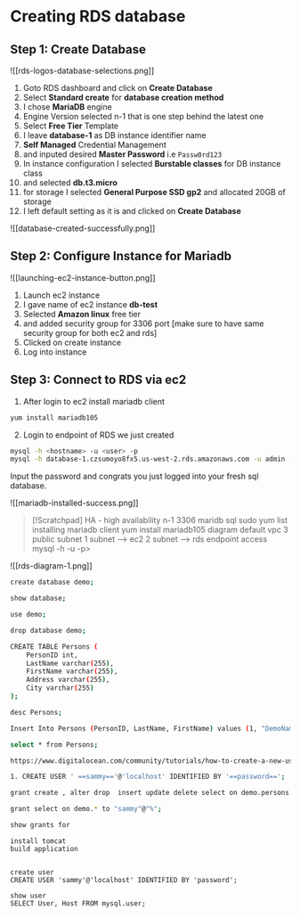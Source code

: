 # Creating RDS database 

## Step 1: Create Database
![[rds-logos-database-selections.png]]
1. Goto RDS dashboard and click on **Create Database** 
2. Select **Standard create** for **database creation method**
3. I chose **MariaDB** engine
4. Engine Version selected n-1 that is one step behind the latest one
5. Select **Free Tier** Template
6. I leave **database-1** as DB instance identifier name
7. **Self Managed** Credential Management
8. and inputed desired **Master Password** i.e `Passw0rd123`
9. In instance configuration I selected **Burstable classes** for DB instance class
10. and selected **db.t3.micro**
11. for storage I selected **General Purpose SSD gp2** and allocated 20GB of storage
12. I left default setting as it is and clicked on **Create Database**

![[database-created-successfully.png]]

## Step 2: Configure Instance for Mariadb
![[launching-ec2-instance-button.png]]
1. Launch ec2 instance
2. I gave name of ec2 instance **db-test**
3. Selected **Amazon linux** free tier 
4. and added security group for 3306 port
[make sure to have same security group for both ec2 and rds]
5. Clicked on create instance
6. Log into instance

## Step 3: Connect to RDS via ec2
1. After login to ec2 install mariadb client
```sh
yum install mariadb105
```

2. Login to endpoint of RDS we just created
```sh
mysql -h <hostname> -u <user> -p
mysql -h database-1.czsumoyo8fx5.us-west-2.rds.amazonaws.com -u admin -p
```
Input the password and congrats you just logged into your fresh sql database.

![[mariadb-installed-success.png]]



>[!Scratchpad]
HA - high availability
n-1
3306 maridb sql
sudo yum list
installing mariadb client
yum install mariadb105
> diagram
> default vpc
> 	3 public subnet
> 		1 subnet --> ec2
> 		2 subnet --> rds
endpoint access 
mysql -h <hostname> -u <user> -p> 

![[rds-diagram-1.png]]

```sh
create database demo;

show database;

use demo;

drop database demo;

CREATE TABLE Persons (  
    PersonID int,  
    LastName varchar(255),  
    FirstName varchar(255),  
    Address varchar(255),  
    City varchar(255)  
);

desc Persons;

Insert Into Persons (PersonID, LastName, FirstName) values (1, "DemoName", "Amir");

select * from Persons;

https://www.digitalocean.com/community/tutorials/how-to-create-a-new-user-and-grant-permissions-in-mysql

1. CREATE USER ' ==sammy=='@'localhost' IDENTIFIED BY '==password==';

grant create , alter drop  insert update delete select on demo.persons to sammy@&;

grant select on demo.* to "sammy"@"%";           

show grants for 

```

```
install tomcat
build application


create user
CREATE USER 'sammy'@'localhost' IDENTIFIED BY 'password';

show user
SELECT User, Host FROM mysql.user;


